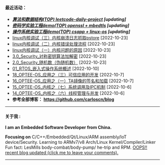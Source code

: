 <!--
**carloscn/carloscn** is a ✨ _special_ ✨ repository because its `README.md` (this file) appears on your GitHub profile.
** img.shields.io

<div id="header" align="center">
  <img src="https://media.giphy.com/media/M9gbBd9nbDrOTu1Mqx/giphy.gif" width="100"/>
</div>

* ARMv8: <a><img height="16" src="https://img.shields.io/static/v1?label=blog&message=ARMv8&color=blue"></a> 
* Linux: <a><img height="16" src="https://img.shields.io/static/v1?label=blog&message=Linux&color=orange"></a>
* ELF: <a><img height="16" src="https://img.shields.io/static/v1?label=blog&message=ELF&color=green"></a>
* Kernel: <a><img height="16" src="https://img.shields.io/static/v1?label=blog&message=Kernel&color=red"></a>
* Compiler: <a><img height="16" src="https://img.shields.io/static/v1?label=blog&message=Compiler&color=lightgrey"></a>
* OPTEE: <a><img height="16" src="https://img.shields.io/static/v1?label=blog&message=OPTEE&color=green"></a>
* Security: <a><img height="16" src="https://img.shields.io/static/v1?label=blog&message=Security&color=DC143C"></a>
---
-->

#### 最近活动：
* ***[算法和数据结构(TOP) leetcode-daily-project](https://github.com/carloscn/structstudy) [updating]*** <img height="16" src="https://img.shields.io/static/v1?label=blog&message=ALGO&color=red"></a> <a><img height="16" src="https://img.shields.io/static/v1?label=blog&message=C Programming&color=FF1493"></a>
* ***[密码学实验工程demo(TOP) openssl + mbedtls](https://github.com/carloscn/cryptography) [updating]*** <a><img height="16" src="https://img.shields.io/static/v1?label=blog&message=Security&color=DC143C"></a> <a><img height="16" src="https://img.shields.io/static/v1?label=blog&message=C Programming&color=FF1493"></a>
* ***[操作系统实验工程demo(TOP) csapp + linux-os](https://github.com/carloscn/clab) [updating]*** <a><img height="16" src="https://img.shields.io/static/v1?label=blog&message=Linux&color=orange"></a> <a><img height="16" src="https://img.shields.io/static/v1?label=blog&message=C Programming&color=FF1493"></a>
* [linux内核调试（三）内核崩溃日志抓取pstore](https://zhuanlan.zhihu.com/p/545560128) [2022-10-23] <a><img height="16" src="https://img.shields.io/static/v1?label=blog&message=Kernel&color=red"></a>
* [linux内核调试（二）内核错误处理流程](https://zhuanlan.zhihu.com/p/545307249) [2022-10-23] <a><img height="16" src="https://img.shields.io/static/v1?label=blog&message=Kernel&color=red"></a>
* [linux内核调试（一）内核问题的原因](https://zhuanlan.zhihu.com/p/545002950) [2022-10-23] <a><img height="16" src="https://img.shields.io/static/v1?label=blog&message=Kernel&color=red"></a>
* [3.0_Security_对称密钥算法加解密](https://github.com/carloscn/blog/issues/137) [2022-10-23] <a><img height="16" src="https://img.shields.io/static/v1?label=blog&message=Security&color=DC143C"></a>
* [2.0_Security_随机数（伪随机数）](https://github.com/carloscn/blog/issues/136) [2022-10-23] <a><img height="16" src="https://img.shields.io/static/v1?label=blog&message=Security&color=DC143C"></a>
* [01_RTOS_嵌入式操作系统概述](https://github.com/carloscn/blog/issues/112) [2022-10-10] <a><img height="16" src="https://img.shields.io/static/v1?label=blog&message=RTOS&color=orange"></a> <a><img height="16" src="https://img.shields.io/static/v1?label=blog&message=Cortex-M&color=blue"></a> 
* [18_OPTEE-OS_应用之（三）可信应用的开发](https://github.com/carloscn/blog/issues/108) [2022-10-7] <a><img height="16" src="https://img.shields.io/static/v1?label=blog&message=OPTEE&color=green"></a> <a><img height="16" src="https://img.shields.io/static/v1?label=blog&message=Security&color=DC143C"></a>
* [16_OPTEE-OS_应用之（一）TA镜像的签名和加载](https://github.com/carloscn/blog/issues/106) [2022-10-7] <a><img height="16" src="https://img.shields.io/static/v1?label=blog&message=OPTEE&color=green"></a> <a><img height="16" src="https://img.shields.io/static/v1?label=blog&message=Security&color=DC143C"></a>
* [15_OPTEE-OS_内核之（七）系统调用及IPC机制](https://github.com/carloscn/blog/issues/105) [2022-10-6] <a><img height="16" src="https://img.shields.io/static/v1?label=blog&message=OPTEE&color=green"></a> <a><img height="16" src="https://img.shields.io/static/v1?label=blog&message=Security&color=DC143C"></a>
* [14_OPTEE-OS_内核之（六）线程管理与并发](https://github.com/carloscn/blog/issues/104) [2022-10-6] <a><img height="16" src="https://img.shields.io/static/v1?label=blog&message=OPTEE&color=green"></a> <a><img height="16" src="https://img.shields.io/static/v1?label=blog&message=Security&color=DC143C"></a>
* **参考全部博客： https://github.com/carloscn/blog** <a><a href="https://github.com/carloscn/blog/blob/main/README.md#ARMv8"><img height="16" src="https://img.shields.io/static/v1?label=blog&message=ARMv8&color=blue"></a> <a><a href="https://github.com/carloscn/blog/blob/main/README.md#linux-userspace"><img height="16" src="https://img.shields.io/static/v1?label=blog&message=Linux&color=orange"></a> <a><a href="https://github.com/carloscn/blog/blob/main/README.md#linux-kernel"><img height="16" src="https://img.shields.io/static/v1?label=blog&message=Kernel&color=red"></a> <a><a href="https://github.com/carloscn/blog/blob/main/README.md#embedded"><img height="16" src="https://img.shields.io/static/v1?label=blog&message=Embedded&color=green"></a> <a><a href="https://github.com/carloscn/blog/blob/main/README.md#Qt"><img height="16" src="https://img.shields.io/static/v1?label=blog&message=Qt&color=greenlight"></a> 

-----------------

#### 关于我 :

**I am an Embedded Software Developer from China.** 

**Focusing on** C/C++/Embedded/Qt/Linux/ARM assembly/IoT device/Security. Learning to ARMv7/v8 Arch/Linux Kernel/Compiler/Linker Fun fact: LesMills body-combat/body-pump/ he-trip and RPM. [OOPS!! recent blog updated (click me to leave your comments).](https://github.com/carloscn/blog/discussions)

-----------------
<!--
<img width="200" alt="image" src="https://user-images.githubusercontent.com/16836611/163514037-fb7cc845-c7d2-41ae-acbc-8a202f2f9016.png">
</div>

<img src="https://komarev.com/ghpvc/?username=carloscn&style=flat-square&color=blue" alt=""/>
<div id="header" align="left">
<a><img alt="open-source" src="https://img.shields.io/badge/git-%23F05033.svg?logo=git&logoColor=white&style=flat"></a>
<a><img alt="open-source" src="https://img.shields.io/badge/github-%23121011.svg?logo=github&logoColor=white&style=flat"></a>
<a><a href="https://t.me/zzzzzmle"><img alt="open-source" src="https://img.shields.io/badge/Telegram-2CA5E0?logo=telegram&logoColor=white&style=flat"></a>
<a href="https://github.com/carloscn/blog"><img alt="open-source" src="https://img.shields.io/website-up-down-green-red/https/lbesson.bitbucket.io.svg"></a>
<a href="https://github.com/wifialan/ARMv8-A_Reference_Manual"><img alt="open-source" src="https://img.shields.io/website-up-down-green-red/http/myfakewebsitethatshouldnotexist.at.least.i.hope.svg"></a>
</div>

-----------------

#### 仓库入口：
* [参考文献入口 ：https://github.com/carloscn/doclib](https://github.com/carloscn/doclib)
* [个人博客入口 ：https://github.com/carloscn/blog](https://github.com/carloscn/blog)
* [架构集训入口 ：https://github.com/carloscn/armv8-train](https://github.com/carloscn/armv8-train)
* [数据结构入口 ：https://github.com/carloscn/structstudy](https://github.com/carloscn/structstudy)
* [Linux的内核 ：https://github.com/carloscn/raspi-linux](https://github.com/carloscn/raspi-linux)
* [uboot的入口 ：https://github.com/carloscn/raspi-uboot](https://github.com/carloscn/raspi-uboot)
* [安全套件源代 ：https://github.com/carloscn/raspi-aft](https://github.com/carloscn/raspi-aft)
* [安全系统源代 ：https://github.com/carloscn/user-optee-os](https://github.com/carloscn/user-optee-os)
* [安全应用实例 ：https://github.com/carloscn/optee_examples](https://github.com/carloscn/optee_examples)
* [配置文件综合 ：https://github.com/carloscn/config](https://github.com/carloscn/config)

-->


